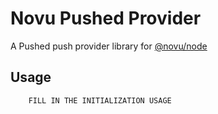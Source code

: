 # Novu Pushed Provider

A Pushed push provider library for [@novu/node](https://github.com/novuhq/novu)

## Usage

```javascript
    FILL IN THE INITIALIZATION USAGE
```
